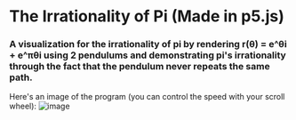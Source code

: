 # The Irrationality of Pi (Made in p5.js)
### A visualization for the irrationality of pi by rendering r(θ) = e^θi + e^πθi using 2 pendulums and demonstrating pi's irrationality through the fact that the pendulum never repeats the same path.

Here's an image of the program (you can control the speed with your scroll wheel):
![image](https://github.com/RandomGamingDev/The-Irrationality-Of-PI-p5js/assets/83996185/c9e01a88-e4d7-4042-b169-dfe44d05c1e4)
